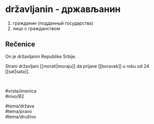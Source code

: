 # državljanin - држављанин

1. гражданин (подданный государства)  
2. лицо с гражданством

## Rečenice

On je državljanin Republike Srbije.

Strani državljani [[morati|moraju]] da prijave [[boravak]] u roku od 24 [[sat|sata]].

<br>

#vrsta/imenica  
#nivo/B2  

#tema/država  
#tema/pravo  
#tema/društvo  

